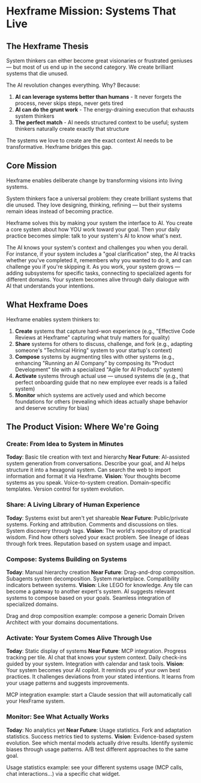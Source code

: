 # Hexframe Mission: Systems That Live

## The Hexframe Thesis

System thinkers can either become great visionaries or frustrated geniuses — but most of us end up in the second category. We create brilliant systems that die unused.

The AI revolution changes everything. Why? Because:
1. **AI can leverage systems better than humans** - It never forgets the process, never skips steps, never gets tired
2. **AI can do the grunt work** - The energy-draining execution that exhausts system thinkers
3. **The perfect match** - AI needs structured context to be useful; system thinkers naturally create exactly that structure

The systems we love to create are the exact context AI needs to be transformative. Hexframe bridges this gap.

## Core Mission

Hexframe enables deliberate change by transforming visions into living systems.

System thinkers face a universal problem: they create brilliant systems that die unused. They love designing, thinking, refining — but their systems remain ideas instead of becoming practice. 

Hexframe solves this by making your system the interface to AI. You create a core system about how YOU work toward your goal. Then your daily practice becomes simple: talk to your system's AI to know what's next. 

The AI knows your system's context and challenges you when you derail. For instance, if your system includes a "goal clarification" step, the AI tracks whether you've completed it, remembers why you wanted to do it, and can challenge you if you're skipping it. As you work, your system grows — adding subsystems for specific tasks, connecting to specialized agents for different domains. Your system becomes alive through daily dialogue with AI that understands your intentions.

## What Hexframe Does

Hexframe enables system thinkers to:
1. **Create** systems that capture hard-won experience (e.g., "Effective Code Reviews at Hexframe" capturing what truly matters for quality)
2. **Share** systems for others to discuss, challenge, and fork (e.g., adapting someone's "Technical Hiring" system to your startup's context)
3. **Compose** systems by augmenting tiles with other systems (e.g., enhancing "Running an AI Company" by composing its "Product Development" tile with a specialized "Agile for AI Products" system)
4. **Activate** systems through actual use — unused systems die (e.g., that perfect onboarding guide that no new employee ever reads is a failed system)
5. **Monitor** which systems are actively used and which become foundations for others (revealing which ideas actually shape behavior and deserve scrutiny for bias)

## The Product Vision: Where We're Going

### Create: From Idea to System in Minutes
**Today**: Basic tile creation with text and hierarchy
**Near Future**: AI-assisted system generation from conversations. Describe your goal, and AI helps structure it into a hexagonal system. Can search the web to import information and format it via Hexframe.
**Vision**: Your thoughts become systems as you speak. Voice-to-system creation. Domain-specific templates. Version control for system evolution.

### Share: A Living Library of Human Experience  
**Today**: Systems exist but aren't yet shareable
**Near Future**: Public/private systems. Forking and attribution. Comments and discussions on tiles. System discovery through tags.
**Vision**: The world's repository of practical wisdom. Find how others solved your exact problem. See lineage of ideas through fork trees. Reputation based on system usage and impact.

### Compose: Systems Building on Systems
**Today**: Manual hierarchy creation
**Near Future**: Drag-and-drop composition. Subagents system decomposition. System marketplace. Compatibility indicators between systems.
**Vision**: Like LEGO for knowledge. Any tile can become a gateway to another expert's system. AI suggests relevant systems to compose based on your goals. Seamless integration of specialized domains.

Drag and drop composition example: compose a generic Domain Driven Architect with your domains documentations.

### Activate: Your System Comes Alive Through Use
**Today**: Static display of systems
**Near Future**: MCP integration. Progress tracking per tile. AI chat that knows your system context. Daily check-ins guided by your system. Integration with calendar and task tools.
**Vision**: Your system becomes your AI copilot. It reminds you of your own best practices. It challenges deviations from your stated intentions. It learns from your usage patterns and suggests improvements.

MCP integration example: start a Claude session that will automatically call your HexFrame system.

### Monitor: See What Actually Works
**Today**: No analytics yet
**Near Future**: Usage statistics. Fork and adaptation statistics. Success metrics tied to systems.
**Vision**: Evidence-based system evolution. See which mental models actually drive results. Identify systemic biases through usage patterns. A/B test different approaches to the same goal.

Usage statistics example: see your different systems usage (MCP calls, chat interactions...) via a specific chat widget.